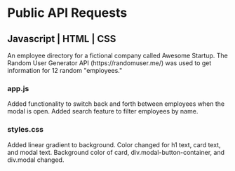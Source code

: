 # Public API Requests
<h2>Javascript | HTML | CSS</h2>
<p>An employee directory for a fictional company called Awesome Startup. The Random User Generator API (https://randomuser.me/) was used to get information for 12 random "employees."</p> 
<h3>app.js</h3>
Added functionality to switch back and forth between employees when the modal is open.
Added search feature to filter employees by name.
<h3>styles.css</h3>
Added linear gradient to background. Color changed for h1 text, card text, and modal text. Background color of card, div.modal-button-container, and div.modal changed.
